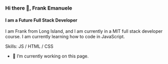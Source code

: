 ### Hi there 👋, Frank Emanuele
#### I am a Future Full Stack Developer 
I am Frank from Long Island, and I am currently in a MIT full stack developer course. I am currently learning how to code in JavaScript.

Skills:  JS / HTML / CSS

- 🔭 I’m currently working on this page. 




